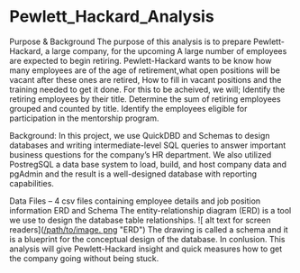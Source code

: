 # Pewlett_Hackard_Analysis
Purpose & Background
The purpose of this analysis is to prepare Pewlett-Hackard, a large company, for the upcoming  A large number of employees are expected to begin retiring. Pewlett-Hackard wants to be know how many employees are of the age of retirement,what open positions will be vacant after these ones are retired, How to fill in vacant positions and the training needed to get it done.
For this to be acheived, we will;
Identify the retiring employees by their title.
Determine the sum of retiring employees grouped and counted by title.
Identify the employees eligible for participation in the mentorship program.

Background:
In this project, we use QuickDBD and Schemas to design databases and writing intermediate-level SQL queries to answer important business questions for the company’s HR department. We also utilized PostregSQL a data base system to load, build, and host company data and pgAdmin and the result is a well-designed database with reporting capabilities.

Data Files –
4 csv files containing employee details and job position information
ERD and Schema
The entity-relationship diagram (ERD) is a tool we use to design the database table relationships.
![ alt text for screen readers]([/path/to/image. png](https://github.com/DeloxyAdeola/Pewlett_Hackard_Analysis/blob/main/EmployeesDB.png) "ERD")
The drawing is called a schema and it is a blueprint for the conceptual design of the database.
In conlusion. 
This analysis will give Pewlett-Hackard insight and quick measures how to get the company going without being stuck. 

